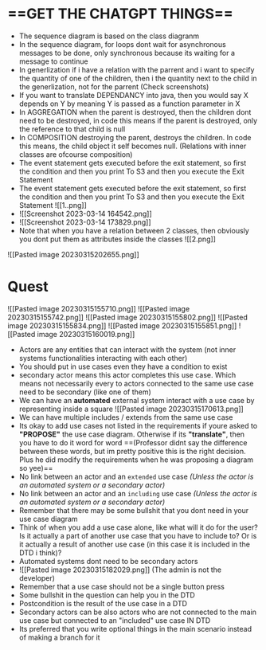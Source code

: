 # ==GET THE CHATGPT THINGS==

- The sequence diagram is based on the class diagranm
- In the sequence diagram, for loops dont wait for asynchronous messages to be done, only synchronous because its waiting for a message to continue
- In generlization if i have a relation with the parrent and i want to specify the quantity of one of the children, then i the quantity next to the child in the generlization, not for the parrent (Check screenshots)
- If you want to translate DEPENDANCY into java, then you would say X depends on Y by meaning Y is passed as a function parameter in X
- In AGGREGATION when the parent is destroyed, then the children dont need to be destroyed, in code this means if the parent is destroyed, only the reference to that child is null
- In COMPOSITION destroying the parent, destroys the children. In code this means, the child object it self becomes null. (Relations with inner classes are ofcourse composition)
- The event statement gets executed before the exit statement, so first the condition and then you print To S3 and then you execute the Exit Statement
- The event statement gets executed before the exit statement, so first the condition and then you print To S3 and then you execute the Exit Statement
  ![[1..png]]
- ![[Screenshot 2023-03-14 164542.png]]
- ![[Screenshot 2023-03-14 173829.png]]
- Note that when you have a relation between 2 classes, then obviously you dont put them as attributes inside the classes
    ![[2.png]]


![[Pasted image 20230315202655.png]]

# Quest
![[Pasted image 20230315155710.png]]
![[Pasted image 20230315155742.png]]
![[Pasted image 20230315155802.png]]
![[Pasted image 20230315155834.png]]
![[Pasted image 20230315155851.png]]
![[Pasted image 20230315160019.png]]

- Actors are any entities that can interact with the system (not inner systems functionalities interacting with each other)
- You should put in use cases even they have a condition to exist
- secondary actor means this actor completes this use case. Which means not necessarily every to actors connected to the same use case need to be secondary (like one of them)
- We can have an **automated** external system interact with a use case by representing inside a square
  ![[Pasted image 20230315170613.png]]
- We can have multiple includes / extends from the same use case
- Its okay to add use cases not listed in the requirements if youre asked to **"PROPOSE"** the use case diagram. Otherwise if its **"translate"**, then you have to do it word for word ==(Professor didnt say the difference between these words, but im pretty positive this is the right decision. Plus he did modify the requirements when he was proposing a diagram so yee)==
- No link between an actor and an `extended` use case _(Unless the actor is an automated system or a secondary actor)_
- No link between an actor and an `including` use case _(Unless the actor is an automated system or a secondary actor)_
- Remember that there may be some bullshit that you dont need in your use case diagram
- Think of when you add a use case alone, like what will it do for the user? Is it actually a part of another use case that you have to include to? Or is it actually a result of another use case (in this case it is included in the DTD i think)? 
- Automated systems dont need to be secondary actors
- ![[Pasted image 20230315182029.png]] (The admin is not the developer) 
- Remember that a use case should not be a single button press
- Some bullshit in the question can help you in the DTD
- Postcondition is the result of the use case in a DTD
- Secondary actors can be also actors who are not connected to the main use case but connected to an "included" use case IN DTD
- Its preferred that you write optional things in the main scenario instead of making a branch for it 